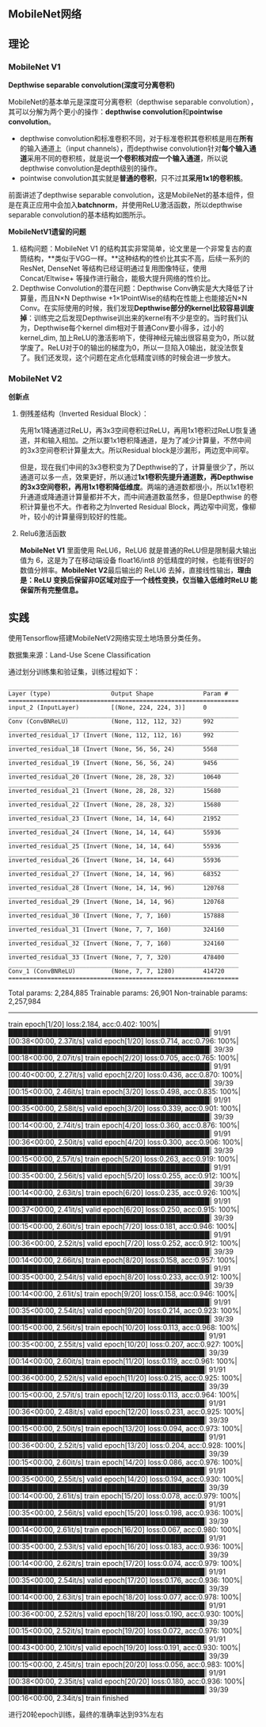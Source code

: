 ## MobileNet网络

## 理论

### MobileNet V1

**Depthwise separable convolution(深度可分离卷积)**

MobileNet的基本单元是深度可分离卷积（depthwise separable convolution），其可以分解为两个更小的操作：**depthwise convolution**和**pointwise convolution**。

- depthwise convolution和标准卷积不同，对于标准卷积其卷积核是用在**所有**的输入通道上（input channels），而depthwise convolution针对**每个输入通道**采用不同的卷积核，就是说**一个卷积核对应一个输入通道**，所以说depthwise convolution是depth级别的操作。
- pointwise convolution其实就是**普通的卷积**，只不过其**采用1x1的卷积核**。

前面讲述了depthwise separable convolution，这是MobileNet的基本组件，但是在真正应用中会加入**batchnorm**，并使用ReLU激活函数，所以depthwise separable convolution的基本结构如图所示。

**MobileNetV1遗留的问题**

1. 结构问题：MobileNet V1 的结构其实非常简单，论文里是一个非常复古的直筒结构，**类似于VGG一样。**这种结构的性价比其实不高，后续一系列的 ResNet, DenseNet 等结构已经证明通过复用图像特征，使用 Concat/Eltwise+ 等操作进行融合，能极大提升网络的性价比。
2. Depthwise Convolution的潜在问题：Depthwise Conv确实是大大降低了计算量，而且N×N Depthwise +1×1PointWise的结构在性能上也能接近N×N Conv。在实际使用的时候，我们发现**Depthwise部分的kernel比较容易训废掉**：训练完之后发现Depthwise训出来的kernel有不少是空的。当时我们认为，Depthwise每个kernel dim相对于普通Conv要小得多，过小的kernel_dim, 加上ReLU的激活影响下，使得神经元输出很容易变为0，所以就学废了。ReLU对于0的输出的梯度为0，所以一旦陷入0输出，就没法恢复了。我们还发现，这个问题在定点化低精度训练的时候会进一步放大。

### MobileNet V2

**创新点**

1. 倒残差结构（Inverted Residual Block）：

   先用1x1降通道过ReLU，再3x3空间卷积过ReLU，再用1x1卷积过ReLU恢复通道，并和输入相加。之所以要1x1卷积降通道，是为了减少计算量，不然中间的3x3空间卷积计算量太大。所以Residual block是沙漏形，两边宽中间窄。

   但是，现在我们中间的3x3卷积变为了Depthwise的了，计算量很少了，所以通道可以多一点，效果更好，所以通过**1x1卷积先提升通道数，再Depthwise的3x3空间卷积，再用1x1卷积降低维度**。两端的通道数都很小，所以1x1卷积升通道或降通道计算量都并不大，而中间通道数虽然多，但是Depthwise 的卷积计算量也不大。作者称之为Inverted Residual Block，两边窄中间宽，像柳叶，较小的计算量得到较好的性能。

2. Relu6激活函数

   **MobileNet V1** 里面使用 ReLU6，ReLU6 就是普通的ReLU但是限制最大输出值为 6，这是为了在移动端设备 float16/int8 的低精度的时候，也能有很好的数值分辨率。**MobileNet V2**最后输出的 ReLU6 去掉，直接线性输出，**理由是：ReLU 变换后保留非0区域对应于一个线性变换，仅当输入低维时ReLU 能保留所有完整信息。**

## 实践

使用Tensorflow搭建MobileNetV2网络实现土地场景分类任务。

数据集来源：Land-Use Scene Classification

通过划分训练集和验证集，训练过程如下：

```
_________________________________________________________________
Layer (type)                 Output Shape              Param #   
=================================================================
input_2 (InputLayer)         [(None, 224, 224, 3)]     0         
_________________________________________________________________
Conv (ConvBNReLU)            (None, 112, 112, 32)      992       
_________________________________________________________________
inverted_residual_17 (Invert (None, 112, 112, 16)      992       
_________________________________________________________________
inverted_residual_18 (Invert (None, 56, 56, 24)        5568      
_________________________________________________________________
inverted_residual_19 (Invert (None, 56, 56, 24)        9456      
_________________________________________________________________
inverted_residual_20 (Invert (None, 28, 28, 32)        10640     
_________________________________________________________________
inverted_residual_21 (Invert (None, 28, 28, 32)        15680     
_________________________________________________________________
inverted_residual_22 (Invert (None, 28, 28, 32)        15680     
_________________________________________________________________
inverted_residual_23 (Invert (None, 14, 14, 64)        21952     
_________________________________________________________________
inverted_residual_24 (Invert (None, 14, 14, 64)        55936     
_________________________________________________________________
inverted_residual_25 (Invert (None, 14, 14, 64)        55936     
_________________________________________________________________
inverted_residual_26 (Invert (None, 14, 14, 64)        55936     
_________________________________________________________________
inverted_residual_27 (Invert (None, 14, 14, 96)        68352     
_________________________________________________________________
inverted_residual_28 (Invert (None, 14, 14, 96)        120768    
_________________________________________________________________
inverted_residual_29 (Invert (None, 14, 14, 96)        120768    
_________________________________________________________________
inverted_residual_30 (Invert (None, 7, 7, 160)         157888    
_________________________________________________________________
inverted_residual_31 (Invert (None, 7, 7, 160)         324160    
_________________________________________________________________
inverted_residual_32 (Invert (None, 7, 7, 160)         324160    
_________________________________________________________________
inverted_residual_33 (Invert (None, 7, 7, 320)         478400    
_________________________________________________________________
Conv_1 (ConvBNReLU)          (None, 7, 7, 1280)        414720    
=================================================================

```

Total params: 2,284,885
Trainable params: 26,901
Non-trainable params: 2,257,984

_________________________________________________________________
train epoch[1/20] loss:2.184, acc:0.402: 100%|█████████████████████████████████████████| 91/91 [00:38<00:00,  2.37it/s]
valid epoch[1/20] loss:0.714, acc:0.796: 100%|█████████████████████████████████████████| 39/39 [00:18<00:00,  2.07it/s]
train epoch[2/20] loss:0.705, acc:0.765: 100%|█████████████████████████████████████████| 91/91 [00:40<00:00,  2.27it/s]
valid epoch[2/20] loss:0.436, acc:0.870: 100%|█████████████████████████████████████████| 39/39 [00:15<00:00,  2.46it/s]
train epoch[3/20] loss:0.498, acc:0.835: 100%|█████████████████████████████████████████| 91/91 [00:35<00:00,  2.58it/s]
valid epoch[3/20] loss:0.339, acc:0.901: 100%|█████████████████████████████████████████| 39/39 [00:14<00:00,  2.74it/s]
train epoch[4/20] loss:0.360, acc:0.876: 100%|█████████████████████████████████████████| 91/91 [00:36<00:00,  2.50it/s]
valid epoch[4/20] loss:0.300, acc:0.906: 100%|█████████████████████████████████████████| 39/39 [00:15<00:00,  2.57it/s]
train epoch[5/20] loss:0.263, acc:0.919: 100%|█████████████████████████████████████████| 91/91 [00:35<00:00,  2.56it/s]
valid epoch[5/20] loss:0.255, acc:0.912: 100%|█████████████████████████████████████████| 39/39 [00:14<00:00,  2.63it/s]
train epoch[6/20] loss:0.235, acc:0.926: 100%|█████████████████████████████████████████| 91/91 [00:37<00:00,  2.41it/s]
valid epoch[6/20] loss:0.250, acc:0.915: 100%|█████████████████████████████████████████| 39/39 [00:15<00:00,  2.60it/s]
train epoch[7/20] loss:0.181, acc:0.946: 100%|█████████████████████████████████████████| 91/91 [00:36<00:00,  2.52it/s]
valid epoch[7/20] loss:0.252, acc:0.912: 100%|█████████████████████████████████████████| 39/39 [00:14<00:00,  2.66it/s]
train epoch[8/20] loss:0.158, acc:0.957: 100%|█████████████████████████████████████████| 91/91 [00:35<00:00,  2.54it/s]
valid epoch[8/20] loss:0.233, acc:0.912: 100%|█████████████████████████████████████████| 39/39 [00:14<00:00,  2.61it/s]
train epoch[9/20] loss:0.158, acc:0.946: 100%|█████████████████████████████████████████| 91/91 [00:35<00:00,  2.54it/s]
valid epoch[9/20] loss:0.214, acc:0.923: 100%|█████████████████████████████████████████| 39/39 [00:15<00:00,  2.56it/s]
train epoch[10/20] loss:0.113, acc:0.968: 100%|████████████████████████████████████████| 91/91 [00:35<00:00,  2.55it/s]
valid epoch[10/20] loss:0.207, acc:0.927: 100%|████████████████████████████████████████| 39/39 [00:14<00:00,  2.60it/s]
train epoch[11/20] loss:0.119, acc:0.961: 100%|████████████████████████████████████████| 91/91 [00:36<00:00,  2.52it/s]
valid epoch[11/20] loss:0.215, acc:0.925: 100%|████████████████████████████████████████| 39/39 [00:15<00:00,  2.57it/s]
train epoch[12/20] loss:0.113, acc:0.964: 100%|████████████████████████████████████████| 91/91 [00:36<00:00,  2.48it/s]
valid epoch[12/20] loss:0.231, acc:0.925: 100%|████████████████████████████████████████| 39/39 [00:15<00:00,  2.50it/s]
train epoch[13/20] loss:0.094, acc:0.973: 100%|████████████████████████████████████████| 91/91 [00:36<00:00,  2.52it/s]
valid epoch[13/20] loss:0.204, acc:0.928: 100%|████████████████████████████████████████| 39/39 [00:15<00:00,  2.60it/s]
train epoch[14/20] loss:0.086, acc:0.976: 100%|████████████████████████████████████████| 91/91 [00:35<00:00,  2.55it/s]
valid epoch[14/20] loss:0.194, acc:0.930: 100%|████████████████████████████████████████| 39/39 [00:14<00:00,  2.61it/s]
train epoch[15/20] loss:0.078, acc:0.979: 100%|████████████████████████████████████████| 91/91 [00:35<00:00,  2.56it/s]
valid epoch[15/20] loss:0.198, acc:0.936: 100%|████████████████████████████████████████| 39/39 [00:14<00:00,  2.61it/s]
train epoch[16/20] loss:0.067, acc:0.980: 100%|████████████████████████████████████████| 91/91 [00:35<00:00,  2.53it/s]
valid epoch[16/20] loss:0.183, acc:0.936: 100%|████████████████████████████████████████| 39/39 [00:14<00:00,  2.62it/s]
train epoch[17/20] loss:0.074, acc:0.979: 100%|████████████████████████████████████████| 91/91 [00:35<00:00,  2.54it/s]
valid epoch[17/20] loss:0.176, acc:0.936: 100%|████████████████████████████████████████| 39/39 [00:14<00:00,  2.63it/s]
train epoch[18/20] loss:0.077, acc:0.978: 100%|████████████████████████████████████████| 91/91 [00:36<00:00,  2.52it/s]
valid epoch[18/20] loss:0.190, acc:0.930: 100%|████████████████████████████████████████| 39/39 [00:15<00:00,  2.52it/s]
train epoch[19/20] loss:0.072, acc:0.976: 100%|████████████████████████████████████████| 91/91 [00:43<00:00,  2.10it/s]
valid epoch[19/20] loss:0.191, acc:0.930: 100%|████████████████████████████████████████| 39/39 [00:15<00:00,  2.45it/s]
train epoch[20/20] loss:0.056, acc:0.983: 100%|████████████████████████████████████████| 91/91 [00:38<00:00,  2.35it/s]
valid epoch[20/20] loss:0.180, acc:0.936: 100%|████████████████████████████████████████| 39/39 [00:16<00:00,  2.34it/s]
train finished

进行20轮epoch训练，最终的准确率达到93%左右
